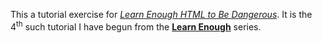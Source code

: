 This a tutorial exercise for <a href="https://www.learnenough.com/course/learn_enough_html/html" target="_blank"><em>Learn Enough HTML to Be Dangerous</em></a>.  It is the 4<sup>th</sup> such tutorial I have begun from the <a href="https://www.learnenough.com" target="_blank"><strong>Learn Enough</strong></a> series.

